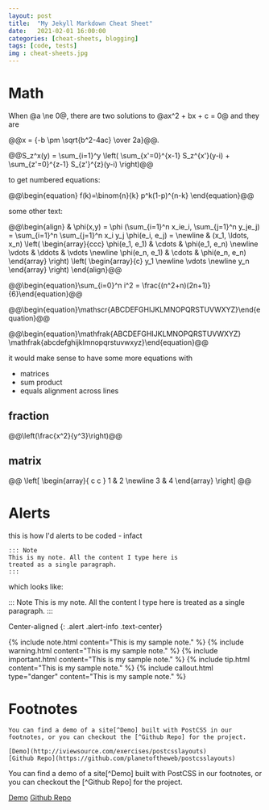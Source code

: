 ```yaml
---
layout: post
title:  "My Jekyll Markdown Cheat Sheet"
date:   2021-02-01 16:00:00
categories: [cheat-sheets, blogging]
tags: [code, tests]
img : cheat-sheets.jpg
---
```


# Math

When @a \ne 0@, there are two solutions to @ax^2 + bx + c = 0@ and they are

@@x = {-b \pm \sqrt{b^2-4ac} \over 2a}@@.

@@S_z^x(y) = \sum_{i=1}^y \left( \sum_{x'=0}^{x-1} S_z^{x'}(y-i) + \sum_{z'=0}^{z-1} S_{z'}^{z}(y-i) \right)@@

to get numbered equations:

@@\begin{equation} 
    f(k)=\binom{n}{k} p^k(1-p)^{n-k}
  \end{equation}@@

some other text:

@@\begin{align}
  & \phi(x,y) = \phi (\sum_{i=1}^n x_ie_i, \sum_{j=1}^n y_je_j)
  = \sum_{i=1}^n \sum_{j=1}^n x_i y_j \phi(e_i, e_j) = \newline
  & (x_1, \ldots, x_n) 
  \left( \begin{array}{ccc}
      \phi(e_1, e_1) & \cdots & \phi(e_1, e_n) \newline
      \vdots         & \ddots & \vdots         \newline
      \phi(e_n, e_1) & \cdots & \phi(e_n, e_n) \end{array} \right)
  \left( \begin{array}{c}  y_1 \newline
                      \vdots \newline 
                      y_n \end{array} \right)
  \end{align}@@

@@\begin{equation}\sum_{i=0}^n i^2 = \frac{(n^2+n)(2n+1)}{6}\end{equation}@@

@@\begin{equation}\mathscr{ABCDEFGHIJKLMNOPQRSTUVWXYZ}\end{equation}@@

@@\begin{equation}\mathfrak{ABCDEFGHIJKLMNOPQRSTUVWXYZ} 
  \mathfrak{abcdefghijklmnopqrstuvwxyz}\end{equation}@@


it would make sense to have some more equations with
- matrices
- sum product
- equals alignment across lines
## fraction

@@\left(\frac{x^2}{y^3}\right)@@	

## matrix

@@ \left[
  \begin{array}{ c c }
     1 & 2 \newline
     3 & 4
  \end{array} \right]
@@

# Alerts	

this is how I'd alerts to be coded - infact

```
::: Note 
This is my note. All the content I type here is 
treated as a single paragraph.
:::
```

which looks like: 

::: Note 
This is my note. All the content I type here is 
treated as a single paragraph.
:::

Center-aligned
{: .alert .alert-info .text-center}


{% include note.html content="This is my sample note." %}
{% include warning.html content="This is my sample note." %}
{% include important.html content="This is my sample note." %}
{% include tip.html content="This is my sample note." %}
{% include callout.html type="danger" content="This is my sample note." %}


# Footnotes


```
You can find a demo of a site[^Demo] built with PostCSS in our footnotes, or you can checkout the [^Github Repo] for the project.

[Demo](http://iviewsource.com/exercises/postcsslayouts)
[Github Repo](https://github.com/planetoftheweb/postcsslayouts)
```

You can find a demo of a site[^Demo] built with PostCSS in our footnotes, or you can checkout the [^Github Repo] for the project.

[Demo](http://iviewsource.com/exercises/postcsslayouts)
[Github Repo](https://github.com/planetoftheweb/postcsslayouts)
